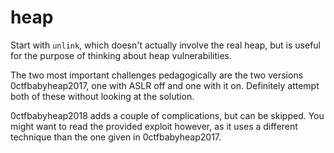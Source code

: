 # heap

Start with `unlink`, which doesn't actually involve the real heap, but is useful for the purpose of thinking about heap vulnerabilities.

The two most important challenges pedagogically are the two versions 0ctfbabyheap2017, one with ASLR off and one with it on. Definitely attempt both of these without looking at the solution.

0ctfbabyheap2018 adds a couple of complications, but can be skipped. You might want to read the provided exploit however, as it uses a  different technique than the one given in 0ctfbabyheap2017.
